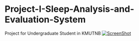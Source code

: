 # Project-I-Sleep-Analysis-and-Evaluation-System
Project for Undergraduate Student in KMUTNB 
[![ScreenShot](https://raw.github.com/GabLeRoux/WebMole/master/ressources/WebMole_Youtube_Video.png)](https://www.youtube.com/watch?v=kPLcqpsaYYc)
